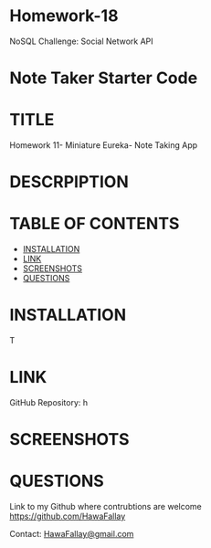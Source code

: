 # Homework-18
NoSQL Challenge: Social Network API

# Note Taker Starter Code
# TITLE
Homework 11- Miniature Eureka- Note Taking App

# DESCRPIPTION
 
 # TABLE OF CONTENTS

- [INSTALLATION](#installation)
- [LINK](#link)
- [SCREENSHOTS](#screenshots)
- [QUESTIONS](#questions)

# INSTALLATION
T
# LINK

GitHub Repository: h
# SCREENSHOTS


# QUESTIONS
Link to my Github where contrubtions are welcome
https://github.com/HawaFallay

Contact:
HawaFallay@gmail.com
